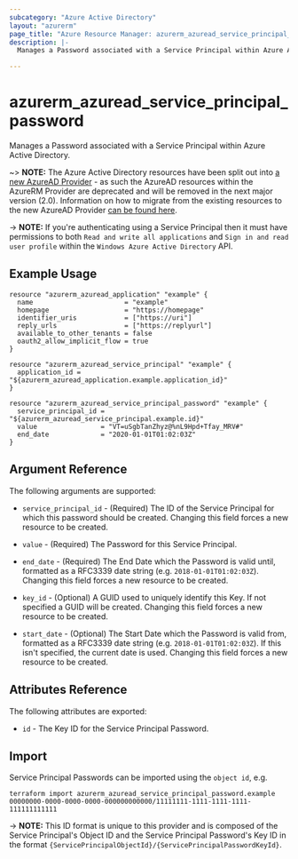 ```yaml
---
subcategory: "Azure Active Directory"
layout: "azurerm"
page_title: "Azure Resource Manager: azurerm_azuread_service_principal_password"
description: |-
  Manages a Password associated with a Service Principal within Azure Active Directory.

---
```


# azurerm_azuread_service_principal_password

Manages a Password associated with a Service Principal within Azure Active Directory.

~> **NOTE:** The Azure Active Directory resources have been split out into [a new AzureAD Provider](http://terraform.io/docs/providers/azuread/index.html) - as such the AzureAD resources within the AzureRM Provider are deprecated and will be removed in the next major version (2.0). Information on how to migrate from the existing resources to the new AzureAD Provider [can be found here](../guides/migrating-to-azuread.html).

-> **NOTE:** If you're authenticating using a Service Principal then it must have permissions to both `Read and write all applications` and `Sign in and read user profile` within the `Windows Azure Active Directory` API.

## Example Usage

```hcl
resource "azurerm_azuread_application" "example" {
  name                       = "example"
  homepage                   = "https://homepage"
  identifier_uris            = ["https://uri"]
  reply_urls                 = ["https://replyurl"]
  available_to_other_tenants = false
  oauth2_allow_implicit_flow = true
}

resource "azurerm_azuread_service_principal" "example" {
  application_id = "${azurerm_azuread_application.example.application_id}"
}

resource "azurerm_azuread_service_principal_password" "example" {
  service_principal_id = "${azurerm_azuread_service_principal.example.id}"
  value                = "VT=uSgbTanZhyz@%nL9Hpd+Tfay_MRV#"
  end_date             = "2020-01-01T01:02:03Z"
}
```

## Argument Reference

The following arguments are supported:

* `service_principal_id` - (Required) The ID of the Service Principal for which this password should be created. Changing this field forces a new resource to be created.

* `value` - (Required) The Password for this Service Principal.

* `end_date` - (Required) The End Date which the Password is valid until, formatted as a RFC3339 date string (e.g. `2018-01-01T01:02:03Z`). Changing this field forces a new resource to be created.

* `key_id` - (Optional) A GUID used to uniquely identify this Key. If not specified a GUID will be created. Changing this field forces a new resource to be created.

* `start_date` - (Optional) The Start Date which the Password is valid from, formatted as a RFC3339 date string (e.g. `2018-01-01T01:02:03Z`). If this isn't specified, the current date is used.  Changing this field forces a new resource to be created.


## Attributes Reference

The following attributes are exported:

* `id` - The Key ID for the Service Principal Password.

## Import

Service Principal Passwords can be imported using the `object id`, e.g.

```shell
terraform import azurerm_azuread_service_principal_password.example 00000000-0000-0000-0000-000000000000/11111111-1111-1111-1111-111111111111
```

-> **NOTE:** This ID format is unique to this provider and is composed of the Service Principal's Object ID and the Service Principal Password's Key ID in the format `{ServicePrincipalObjectId}/{ServicePrincipalPasswordKeyId}`.
